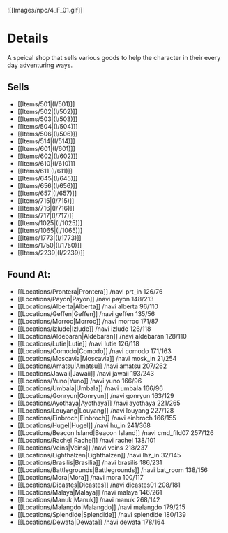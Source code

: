 ![[Images/npc/4_F_01.gif]]

# Details
A speical shop that sells various goods to help the character in their every day adventuring ways.

## Sells
+ [[Items/501|(I/501)]]
+ [[Items/502|(I/502)]]
+ [[Items/503|(I/503)]]
+ [[Items/504|(I/504)]]
+ [[Items/506|(I/506)]]
+ [[Items/514|(I/514)]]
+ [[Items/601|(I/601)]]
+ [[Items/602|(I/602)]]
+ [[Items/610|(I/610)]]
+ [[Items/611|(I/611)]]
+ [[Items/645|(I/645)]]
+ [[Items/656|(I/656)]]
+ [[Items/657|(I/657)]]
+ [[Items/715|(I/715)]]
+ [[Items/716|(I/716)]]
+ [[Items/717|(I/717)]]
+ [[Items/1025|(I/1025)]]
+ [[Items/1065|(I/1065)]]
+ [[Items/1773|(I/1773)]]
+ [[Items/1750|(I/1750)]]
+ [[Items/2239|(I/2239)]]



## Found At:
+ [[Locations/Prontera|Prontera]] /navi prt_in 126/76
+ [[Locations/Payon|Payon]] /navi payon 148/213
+ [[Locations/Alberta|Alberta]] /navi alberta 96/110
+ [[Locations/Geffen|Geffen]] /navi geffen 135/56
+ [[Locations/Morroc|Morroc]] /navi morroc 171/87
+ [[Locations/Izlude|Izlude]] /navi izlude 126/118
+ [[Locations/Aldebaran|Aldebaran]] /navi aldebaran 128/110
+ [[Locations/Lutie|Lutie]] /navi lutie 126/118
+ [[Locations/Comodo|Comodo]] /navi comodo 171/163
+ [[Locations/Moscavia|Moscavia]] /navi mosk_in 21/254
+ [[Locations/Amatsu|Amatsu]] /navi amatsu 207/262
+ [[Locations/Jawaii|Jawaii]] /navi jawaii 193/243
+ [[Locations/Yuno|Yuno]] /navi yuno 166/96
+ [[Locations/Umbala|Umbala]] /navi umbala 166/96
+ [[Locations/Gonryun|Gonryun]] /navi gonryun 163/129
+ [[Locations/Ayothaya|Ayothaya]] /navi ayothaya 221/265
+ [[Locations/Louyang|Louyang]] /navi louyang 227/128
+ [[Locations/Einbroch|Einbroch]] /navi einbroch 166/155
+ [[Locations/Hugel|Hugel]] /navi hu_in 241/368
+ [[Locations/Beacon Island|Beacon Island]] /navi cmd_fild07 257/126
+ [[Locations/Rachel|Rachel]] /navi rachel 138/101
+ [[Locations/Veins|Veins]] /navi veins 218/237
+ [[Locations/Lighthalzen|Lighthalzen]] /navi lhz_in 32/145
+ [[Locations/Brasilis|Brasilia]] /navi brasilis 186/231
+ [[Locations/Battlegrounds|Battlegrounds]] /navi bat_room 138/156
+ [[Locations/Mora|Mora]] /navi mora 100/117
+ [[Locations/Dicastes|Dicastes]] /navi dicastes01 208/181
+ [[Locations/Malaya|Malaya]] /navi malaya 146/261
+ [[Locations/Manuk|Manuk]] /navi manuk 268/142
+ [[Locations/Malangdo|Malangdo]] /navi malangdo 179/215
+ [[Locations/Splendide|Splendide]] /navi splendide 180/139
+ [[Locations/Dewata|Dewata]] /navi dewata 178/164



